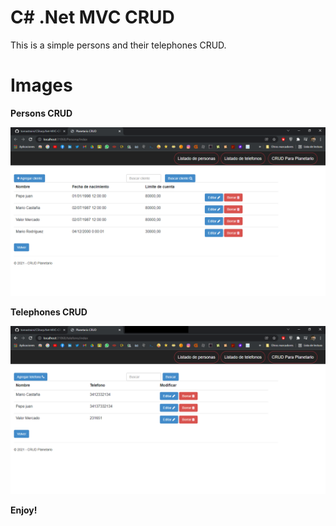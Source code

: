 # C# .Net MVC CRUD
This is a simple persons and their telephones CRUD.

# Images

<b> Persons CRUD </b>

![alt text](https://github.com/tomastraini/CSharp.Net-MVC-CRUD/blob/main/Images/MVC1.png?raw=true)

<b> Telephones CRUD </b>

![alt text](https://github.com/tomastraini/CSharp.Net-MVC-CRUD/blob/main/Images/MVC2.png?raw=true)

<b> Enjoy! </b>
